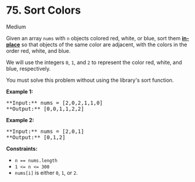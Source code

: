 # 75. Sort Colors

Medium

Given an array `nums` with `n` objects colored red, white, or blue, sort them **[in-place](https://en.wikipedia.org/wiki/In-place_algorithm)** so that objects of the same color are adjacent, with the colors in the order red, white, and blue.

We will use the integers `0`, `1`, and `2` to represent the color red, white, and blue, respectively.

You must solve this problem without using the library's sort function.

**Example 1:**

<pre>
**Input:** nums = [2,0,2,1,1,0]
**Output:** [0,0,1,1,2,2]
</pre>

**Example 2:**

<pre>
**Input:** nums = [2,0,1]
**Output:** [0,1,2]
</pre>

**Constraints:**

* `n == nums.length`
* `1 <= n <= 300`
* `nums[i]` is either `0`, `1`, or `2`.
